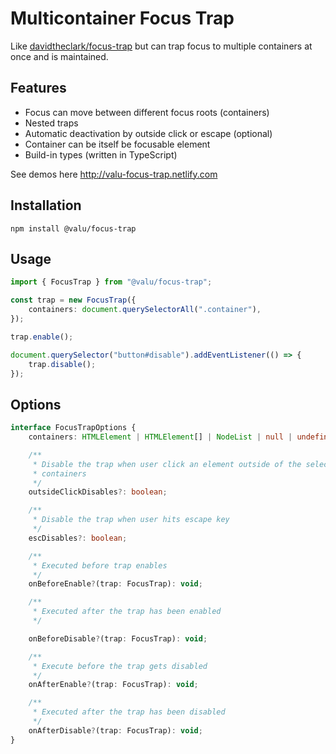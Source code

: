 # Multicontainer Focus Trap

Like [davidtheclark/focus-trap][] but can trap focus to multiple containers
at once and is maintained.

[davidtheclark/focus-trap]: https://github.com/davidtheclark/focus-trap

## Features

-   Focus can move between different focus roots (containers)
-   Nested traps
-   Automatic deactivation by outside click or escape (optional)
-   Container can be itself be focusable element
-   Build-in types (written in TypeScript)

See demos here <http://valu-focus-trap.netlify.com>

## Installation

    npm install @valu/focus-trap

## Usage

```ts
import { FocusTrap } from "@valu/focus-trap";

const trap = new FocusTrap({
    containers: document.querySelectorAll(".container"),
});

trap.enable();

document.querySelector("button#disable").addEventListener(() => {
    trap.disable();
});
```

## Options

```ts
interface FocusTrapOptions {
    containers: HTMLElement | HTMLElement[] | NodeList | null | undefined;

    /**
     * Disable the trap when user click an element outside of the selected
     * containers
     */
    outsideClickDisables?: boolean;

    /**
     * Disable the trap when user hits escape key
     */
    escDisables?: boolean;

    /**
     * Executed before trap enables
     */
    onBeforeEnable?(trap: FocusTrap): void;

    /**
     * Executed after the trap has been enabled
     */

    onBeforeDisable?(trap: FocusTrap): void;

    /**
     * Execute before the trap gets disabled
     */
    onAfterEnable?(trap: FocusTrap): void;

    /**
     * Executed after the trap has been disabled
     */
    onAfterDisable?(trap: FocusTrap): void;
}
```
